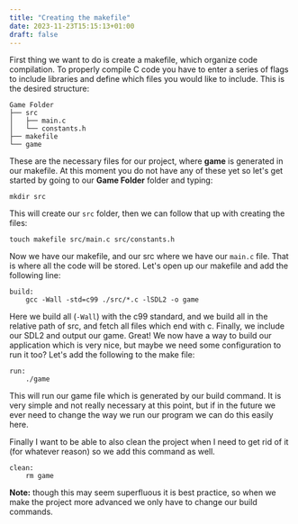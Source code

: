 ```yaml
---
title: "Creating the makefile"
date: 2023-11-23T15:15:13+01:00
draft: false
---
```

First thing we want to do is create a makefile, which organize code compilation. To properly compile C code you have to enter a series of flags to include libraries and define which files you would like to include. This is the desired structure:
```
Game Folder
├── src
│   ├── main.c
│   └── constants.h
├── makefile
└── game
```
These are the necessary files for our project, where **game** is generated in our makefile. At this moment you do not have any of these yet so let's get started by going to our **Game Folder** folder and typing:

```mkdir src```

This will create our `src` folder, then we can follow that up with creating the files:

```touch makefile src/main.c src/constants.h```

Now we have our makefile, and our src where we have our `main.c` file. That is where all the code will be stored. Let's open up our makefile and add the following line:

```
build:
	gcc -Wall -std=c99 ./src/*.c -lSDL2 -o game
```

Here we build all (`-Wall`) with the c99 standard, and we build all in the relative path of src, and fetch all files which end with c. Finally, we include our SDL2 and output our game. Great! We now have a way to build our application which is very nice, but maybe we need some configuration to run it too? Let's add the following to the make file:

```
run:
	./game
```

This will run our game file which is generated by our build command. It is very simple and not really necessary at this point, but if in the future we ever need to change the way we run our program we can do this easily here.

Finally I want to be able to also clean the project when I need to get rid of it (for whatever reason) so we add this command as well.

```
clean:
	rm game
```

**Note:** though this may seem superfluous it is best practice, so when we make the project more advanced we only have to change our build commands.
